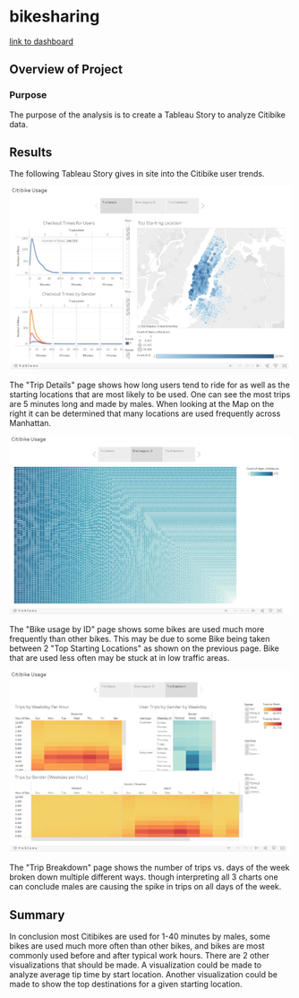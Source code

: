 # bikesharing

[link to dashboard](https://public.tableau.com/app/profile/frank.passalacqua/viz/Citibike_Challenge_16743107095750/CitibikeUsage)

## Overview of Project
 
### Purpose

The purpose of the analysis is to create a Tableau Story to analyze Citibike data. 

## Results

The following Tableau Story gives in site into the Citibike user trends.

![Trip Details](Trip_Details.png)

The "Trip Details" page shows how long users tend to ride for as well as the starting locations that are most likely to be used. One can see the most trips are 5 minutes long and made by males. When looking at the Map on the right it can be determined that many locations are used frequently across Manhattan.


![Bike usage by ID](Bike_Usage.png)

The "Bike usage by ID" page shows some bikes are used much more frequently than other bikes. This may be due to some Bike being taken between 2 "Top Starting Locations" as shown on the previous page. Bike that are used less often may be stuck at in low traffic areas.


![Trip Breakdown](Trip_Breakdown.png)

The "Trip Breakdown" page shows the number of trips vs. days of the week broken down multiple different ways. though interpreting all 3 charts one can conclude males are causing the spike in trips on all days of the week. 

## Summary

In conclusion most Citibikes are used for 1-40 minutes by males, some bikes are used much more often than other bikes, and bikes are most commonly used before and after typical work hours. There are 2 other visualizations that should be made. A visualization could be made to analyze average tip time by start location. Another visualization could be made to show the top destinations for a given starting location.
